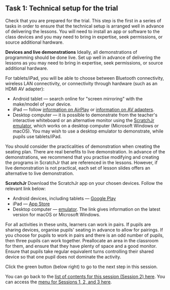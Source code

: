 ## Task 1: Technical setup for the trial

Check that you are prepared for the trial. This step is the first in a series of tasks in order to ensure that the technical setup is arranged well in advance of delivering the lessons. You will need to install an app or software to the class devices and you may need to bring in expertise, seek permissions, or source additional hardware. 

**Devices and live demonstrations**
Ideally, all demonstrations of programming should be done live. Set up well in advance of delivering the lessons as you may need to bring in expertise, seek permissions, or source additional hardware. 

For tablets/iPad, you will be able to choose between Bluetooth connectivity, wireless LAN connectivity, or connectivity through hardware (such as an HDMI AV adapter):
+ Android tablet — search online for "screen mirroring" with the make/model of your device.
+ iPad — follow [information on AirPlay](https://support.apple.com/en-us/HT204289) or [information on AV adapters](https://support.apple.com/en-us/HT202044). 
+ Desktop computer — it is possible to demonstrate from the teacher's interactive whiteboard or an alternative monitor using the [ScratchJr emulator](https://jfo8000.github.io/ScratchJr-Desktop), which works on a desktop computer (Microsoft Windows or macOS). You may wish to use a desktop emulator to demonstrate, while pupils use tablets/iPad.

You should consider the practicalities of demonstration when creating the seating plan. There are real benefits to live demonstration. In advance of the demonstrations, we recommend that you practise modifying and creating the programs in ScratchJr that are referenced in the lessons. However, if live demonstration is not practical, each set of lesson slides offers an alternative to live demonstration. 

**ScratchJr**
Download the ScratchJr app on your chosen devices. Follow the relevant link below: 
+ Android devices, including tablets — [Google Play](https://play.google.com/store/apps/details?id=org.scratchjr.android&hl=en_GB)
+ iPad — [App Store](https://apps.apple.com/us/app/scratchjr/id895485086)
+ Desktop computer — [emulator](https://jfo8000.github.io/ScratchJr-Desktop). The link gives information on the latest version for macOS or Microsoft Windows.

For all activities in these units, learners can work in pairs. If pupils are sharing devices, organise pupils' seating in advance to allow for pairings. If you choose for pupils to work in pairs and there is an odd number of pupils, then three pupils can work together. Preallocate an area in the classroom for them, and ensure that they have plenty of space and a good monitor. Ensure that pupils take regular equivalent turns controlling their shared device so that one pupil does not dominate the activity.

Click the green button (below right) to go to the next step in this session.

You can go back to the [list of contents for this session (Session 2) here](https://projects.raspberrypi.org/en/projects/KS1StorytellingTraining_Session2_GBICi1b). 
You can access the [menu for Sessions 1, 2, and 3 here](https://projects.raspberrypi.org/en/pathways/ks1-storytellingtraining-gbici1b).
